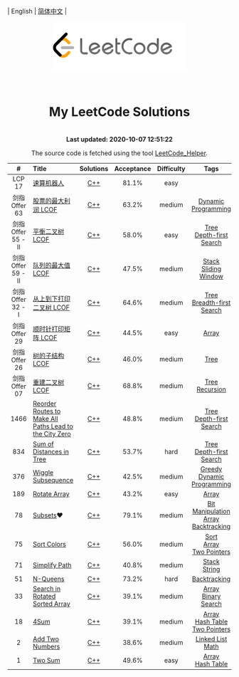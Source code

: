 
| English | [简体中文](README.md) |

<p align="center"><img width="300" src="https://raw.githubusercontent.com/KivenCkl/LeetCode_Helper/master/imgs/leetcode-logo.png"></p>
<p align="center">
    <img src="https://img.shields.io/badge/User-f1-driver-majia-blue.svg?" alt="">
    <img src="https://img.shields.io/badge/Solved-20/1822-blue.svg?" alt="">
    <img src="https://img.shields.io/badge/Easy-5-green.svg?" alt="">
    <img src="https://img.shields.io/badge/Medium-13-orange.svg?" alt="">
    <img src="https://img.shields.io/badge/Hard-2-red.svg?" alt="">
</p>
<h1 align="center">My LeetCode Solutions</h1>

<p align="center">
    <br>
    <b>Last updated: 2020-10-07 12:51:22</b>
    <br>
</p>
<!--请保留下面这行信息，让更多用户了解到这个小爬虫，衷心感谢您的支持-->
<p align="center">The source code is fetched using the tool <a href="https://github.com/KivenCkl/LeetCode_Helper">LeetCode_Helper</a>.</p>

| # | Title | Solutions | Acceptance | Difficulty | Tags |
|:--:|:-----|:---------:|:----:|:----:|:----:|
|LCP 17|[速算机器人](Problemset/nGK0Fy/README_EN.md)|[C++](Problemset/nGK0Fy/nGK0Fy.cpp)|81.1%|easy||
|剑指 Offer 63|[股票的最大利润  LCOF](Problemset/gu-piao-de-zui-da-li-run-lcof/README_EN.md)|[C++](Problemset/gu-piao-de-zui-da-li-run-lcof/gu-piao-de-zui-da-li-run-lcof.cpp)|63.2%|medium|[Dynamic Programming](https://leetcode-cn.com/tag/dynamic-programming)|
|剑指 Offer 55 - II|[平衡二叉树 LCOF](Problemset/ping-heng-er-cha-shu-lcof/README_EN.md)|[C++](Problemset/ping-heng-er-cha-shu-lcof/ping-heng-er-cha-shu-lcof.cpp)|58.0%|easy|[Tree](https://leetcode-cn.com/tag/tree)<br>[Depth-first Search](https://leetcode-cn.com/tag/depth-first-search)|
|剑指 Offer 59 - II|[队列的最大值 LCOF](Problemset/dui-lie-de-zui-da-zhi-lcof/README_EN.md)|[C++](Problemset/dui-lie-de-zui-da-zhi-lcof/dui-lie-de-zui-da-zhi-lcof.cpp)|47.5%|medium|[Stack](https://leetcode-cn.com/tag/stack)<br>[Sliding Window](https://leetcode-cn.com/tag/sliding-window)|
|剑指 Offer 32 - I|[从上到下打印二叉树 LCOF](Problemset/cong-shang-dao-xia-da-yin-er-cha-shu-lcof/README_EN.md)|[C++](Problemset/cong-shang-dao-xia-da-yin-er-cha-shu-lcof/cong-shang-dao-xia-da-yin-er-cha-shu-lcof.cpp)|64.6%|medium|[Tree](https://leetcode-cn.com/tag/tree)<br>[Breadth-first Search](https://leetcode-cn.com/tag/breadth-first-search)|
|剑指 Offer 29|[顺时针打印矩阵  LCOF](Problemset/shun-shi-zhen-da-yin-ju-zhen-lcof/README_EN.md)|[C++](Problemset/shun-shi-zhen-da-yin-ju-zhen-lcof/shun-shi-zhen-da-yin-ju-zhen-lcof.cpp)|44.5%|easy|[Array](https://leetcode-cn.com/tag/array)|
|剑指 Offer 26|[树的子结构  LCOF](Problemset/shu-de-zi-jie-gou-lcof/README_EN.md)|[C++](Problemset/shu-de-zi-jie-gou-lcof/shu-de-zi-jie-gou-lcof.cpp)|46.0%|medium|[Tree](https://leetcode-cn.com/tag/tree)|
|剑指 Offer 07|[重建二叉树 LCOF](Problemset/zhong-jian-er-cha-shu-lcof/README_EN.md)|[C++](Problemset/zhong-jian-er-cha-shu-lcof/zhong-jian-er-cha-shu-lcof.cpp)|68.8%|medium|[Tree](https://leetcode-cn.com/tag/tree)<br>[Recursion](https://leetcode-cn.com/tag/recursion)|
|1466|[Reorder Routes to Make All Paths Lead to the City Zero](Problemset/reorder-routes-to-make-all-paths-lead-to-the-city-zero/README_EN.md)|[C++](Problemset/reorder-routes-to-make-all-paths-lead-to-the-city-zero/reorder-routes-to-make-all-paths-lead-to-the-city-zero.cpp)|48.8%|medium|[Tree](https://leetcode-cn.com/tag/tree)<br>[Depth-first Search](https://leetcode-cn.com/tag/depth-first-search)|
|834|[Sum of Distances in Tree](Problemset/sum-of-distances-in-tree/README_EN.md)|[C++](Problemset/sum-of-distances-in-tree/sum-of-distances-in-tree.cpp)|53.7%|hard|[Tree](https://leetcode-cn.com/tag/tree)<br>[Depth-first Search](https://leetcode-cn.com/tag/depth-first-search)|
|376|[Wiggle Subsequence](Problemset/wiggle-subsequence/README_EN.md)|[C++](Problemset/wiggle-subsequence/wiggle-subsequence.cpp)|42.5%|medium|[Greedy](https://leetcode-cn.com/tag/greedy)<br>[Dynamic Programming](https://leetcode-cn.com/tag/dynamic-programming)|
|189|[Rotate Array](Problemset/rotate-array/README_EN.md)|[C++](Problemset/rotate-array/rotate-array.cpp)|43.2%|easy|[Array](https://leetcode-cn.com/tag/array)|
|78|[Subsets](Problemset/subsets/README_EN.md)❤️|[C++](Problemset/subsets/subsets.cpp)|79.1%|medium|[Bit Manipulation](https://leetcode-cn.com/tag/bit-manipulation)<br>[Array](https://leetcode-cn.com/tag/array)<br>[Backtracking](https://leetcode-cn.com/tag/backtracking)|
|75|[Sort Colors](Problemset/sort-colors/README_EN.md)|[C++](Problemset/sort-colors/sort-colors.cpp)|56.0%|medium|[Sort](https://leetcode-cn.com/tag/sort)<br>[Array](https://leetcode-cn.com/tag/array)<br>[Two Pointers](https://leetcode-cn.com/tag/two-pointers)|
|71|[Simplify Path](Problemset/simplify-path/README_EN.md)|[C++](Problemset/simplify-path/simplify-path.cpp)|40.8%|medium|[Stack](https://leetcode-cn.com/tag/stack)<br>[String](https://leetcode-cn.com/tag/string)|
|51|[N-Queens](Problemset/n-queens/README_EN.md)|[C++](Problemset/n-queens/n-queens.cpp)|73.2%|hard|[Backtracking](https://leetcode-cn.com/tag/backtracking)|
|33|[Search in Rotated Sorted Array](Problemset/search-in-rotated-sorted-array/README_EN.md)|[C++](Problemset/search-in-rotated-sorted-array/search-in-rotated-sorted-array.cpp)|39.1%|medium|[Array](https://leetcode-cn.com/tag/array)<br>[Binary Search](https://leetcode-cn.com/tag/binary-search)|
|18|[4Sum](Problemset/4sum/README_EN.md)|[C++](Problemset/4sum/4sum.cpp)|39.1%|medium|[Array](https://leetcode-cn.com/tag/array)<br>[Hash Table](https://leetcode-cn.com/tag/hash-table)<br>[Two Pointers](https://leetcode-cn.com/tag/two-pointers)|
|2|[Add Two Numbers](Problemset/add-two-numbers/README_EN.md)|[C++](Problemset/add-two-numbers/add-two-numbers.cpp)|38.6%|medium|[Linked List](https://leetcode-cn.com/tag/linked-list)<br>[Math](https://leetcode-cn.com/tag/math)|
|1|[Two Sum](Problemset/two-sum/README_EN.md)|[C++](Problemset/two-sum/two-sum.cpp)|49.6%|easy|[Array](https://leetcode-cn.com/tag/array)<br>[Hash Table](https://leetcode-cn.com/tag/hash-table)|
